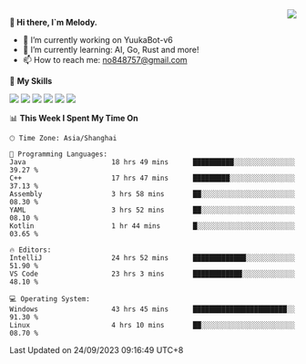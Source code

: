<a href="#">
  <img align="right" src="https://github-readme-stats.vercel.app/api?username=melodyyuuka&count_private=true&show_icons=true" />
</a>

**👋 Hi there, I`m Melody.**

- 🔭 I’m currently working on YuukaBot-v6
- 🌱 I’m currently learning: AI, Go, Rust and more!
- 📫 How to reach me: no848757@gmail.com

🌟 **My Skills** 

![](https://img.shields.io/badge/-Python-3e74a2?style=flat-square&logo=Python&logoColor=fff)
![](https://img.shields.io/badge/-Java-007396?style=flat-square&logo=OpenJDK&logoColor=fff)
![](https://img.shields.io/badge/-Node.js-339933?style=flat-square&logo=Node.js&logoColor=fff)
![](https://img.shields.io/badge/-Git-f05032?style=flat-square&logo=git&logoColor=fff)
![](https://img.shields.io/badge/-PostgreSQL-4169e1?style=flat-square&logo=PostgreSQL&logoColor=fff)
![](https://img.shields.io/badge/-VSCode-007acc?style=flat-square&logo=Visual-Studio-Code&logoColor=fff)


<!--START_SECTION:waka-->
📊 **This Week I Spent My Time On** 

```text
🕑︎ Time Zone: Asia/Shanghai

💬 Programming Languages: 
Java                     18 hrs 49 mins      ██████████░░░░░░░░░░░░░░░   39.27 % 
C++                      17 hrs 47 mins      █████████░░░░░░░░░░░░░░░░   37.13 % 
Assembly                 3 hrs 58 mins       ██░░░░░░░░░░░░░░░░░░░░░░░   08.30 % 
YAML                     3 hrs 52 mins       ██░░░░░░░░░░░░░░░░░░░░░░░   08.10 % 
Kotlin                   1 hr 44 mins        █░░░░░░░░░░░░░░░░░░░░░░░░   03.65 % 

🔥 Editors: 
IntelliJ                 24 hrs 52 mins      █████████████░░░░░░░░░░░░   51.90 % 
VS Code                  23 hrs 3 mins       ████████████░░░░░░░░░░░░░   48.10 % 

💻 Operating System: 
Windows                  43 hrs 45 mins      ███████████████████████░░   91.30 % 
Linux                    4 hrs 10 mins       ██░░░░░░░░░░░░░░░░░░░░░░░   08.70 % 
```


 Last Updated on 24/09/2023 09:16:49 UTC+8
<!--END_SECTION:waka-->
